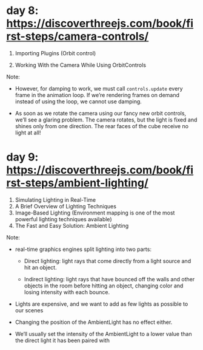 # day 8: https://discoverthreejs.com/book/first-steps/camera-controls/

1. Importing Plugins (Orbit control)

2. Working With the Camera While Using OrbitControls

Note:

- However, for damping to work, we must call `controls.update` every frame in the animation loop. If we’re rendering frames on demand instead of using the loop, we cannot use damping.

- As soon as we rotate the camera using our fancy new orbit controls, we’ll see a glaring problem. The camera rotates, but the light is fixed and shines only from one direction. The rear faces of the cube receive no light at all!

# day 9: https://discoverthreejs.com/book/first-steps/ambient-lighting/

1. Simulating Lighting in Real-Time
2. A Brief Overview of Lighting Techniques
3. Image-Based Lighting (Environment mapping is one of the most powerful lighting techniques available)
4. The Fast and Easy Solution: Ambient Lighting

Note:

- real-time graphics engines split lighting into two parts:

  - Direct lighting: light rays that come directly from a light source and hit an object.

  - Indirect lighting: light rays that have bounced off the walls and other objects in the room before hitting an object, changing color and losing intensity with each bounce.

- Lights are expensive, and we want to add as few lights as possible to our scenes

- Changing the position of the AmbientLight has no effect either.

- We’ll usually set the intensity of the AmbientLight to a lower value than the direct light it has been paired with